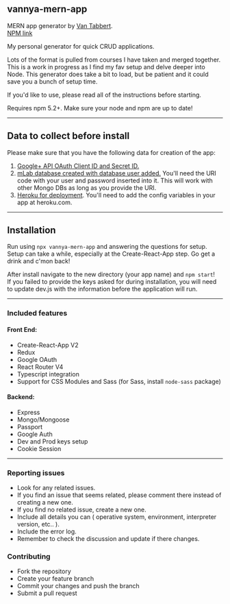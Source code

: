 ## vannya-mern-app

MERN app generator by [Van Tabbert](https://github.com/vannya).  
[NPM link](npmjs.com/package/vannya-mern-app)  

My personal generator for quick CRUD applications.  

Lots of the format is pulled from courses I have taken and merged together.
This is a work in progress as I find my fav setup and delve deeper into Node.
This generator does take a bit to load, but be patient and it could save you a bunch of setup time.  

If you'd like to use, please read all of the instructions before starting.

Requires npm 5.2+.  Make sure your node and npm are up to date!

---

## Data to collect before install

Please make sure that you have the following data for creation of the app:  
1. [Google+ API OAuth Client ID and Secret ID.](https://console.developers.google.com)
2. [mLab database created with database user added.](https://mlab.com) You'll need the URI code with your user and password inserted into it.  This will work with other Mongo DBs as long as you provide the URI.
3. [Heroku for deployment](https://www.heroku.com).  You'll need to add the config variables in your app at heroku.com.

---

## Installation

Run using `npx vannya-mern-app` and answering the questions for setup.  
Setup can take a while, especially at the Create-React-App step. Go get a drink and c'mon back! 

After install navigate to the new directory (your app name) and `npm start`!  
If you failed to provide the keys asked for during installation, you will need to update dev.js with the information before the application will run.

---

### Included features  

#### Front End:  
+ Create-React-App V2  
+ Redux  
+ Google OAuth    
+ React Router V4  
+ Typescript integration  
+ Support for CSS Modules and Sass (for Sass, install `node-sass` package)

#### Backend: 
+ Express  
+ Mongo/Mongoose  
+ Passport  
+ Google Auth  
+ Dev and Prod keys setup  
+ Cookie Session  

---

### Reporting issues

+ Look for any related issues.  
+ If you find an issue that seems related, please comment there instead of creating a new one.  
+ If you find no related issue, create a new one.  
+ Include all details you can ( operative system, environment, interpreter version, etc.. ).   
+ Include the error log.  
+ Remember to check the discussion and update if there changes.  

### Contributing  

+ Fork the repository  
+ Create your feature branch  
+ Commit your changes and push the branch  
+ Submit a pull request